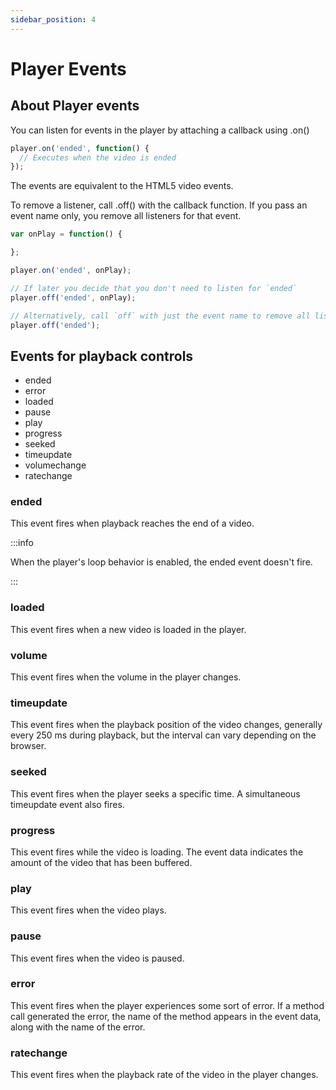 ```yaml
---
sidebar_position: 4
---
```


# Player Events

## About Player events

You can listen for events in the player by attaching a callback using .on()

```js
player.on('ended', function() {
  // Executes when the video is ended
});
```

The events are equivalent to the HTML5 video events.

To remove a listener, call .off() with the callback function. If you pass an event name only, you remove all listeners for that event.

```js
var onPlay = function() {

};

player.on('ended', onPlay);

// If later you decide that you don't need to listen for `ended`
player.off('ended', onPlay);

// Alternatively, call `off` with just the event name to remove all listeners
player.off('ended');
```

## Events for playback controls

- ended
- error
- loaded
- pause
- play
- progress
- seeked
- timeupdate
- volumechange
- ratechange

### ended

This event fires when playback reaches the end of a video.

:::info

When the player's loop behavior is enabled, the ended event doesn't fire.

:::

### loaded

This event fires when a new video is loaded in the player.

### volume

This event fires when the volume in the player changes.

### timeupdate

This event fires when the playback position of the video changes, generally every 250 ms during playback, but the interval can vary depending on the browser.

### seeked

This event fires when the player seeks  a specific time. A simultaneous timeupdate event also fires.

### progress

This event fires while the video is loading. The event data indicates the amount of the video that has been buffered.

### play

This event fires when the video plays.

### pause

This event fires when the video is paused.

### error

This event fires when the player experiences some sort of error. If a method call generated the error, the name of the method appears in the event data, along with the name of the error.

### ratechange

This event fires when the playback rate of the video in the player changes.

